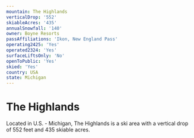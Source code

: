 ```yaml
---
mountain: The Highlands
verticalDrop: '552'
skiableAcres: '435'
annualSnowfall: '140'
owner: Boyne Resorts
passAffiliations: 'Ikon, New England Pass'
operating2425: 'Yes'
operated2324: 'Yes'
surfaceLiftsOnly: 'No'
openToPublic: 'Yes'
skied: 'Yes'
country: USA
state: Michigan
---
```


# The Highlands

Located in U.S. - Michigan, The Highlands is a ski area with a vertical drop of 552 feet and 435 skiable acres.
